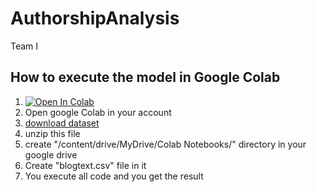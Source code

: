 # AuthorshipAnalysis

Team I

## How to execute the model in Google Colab

1. [![Open In Colab](https://colab.research.google.com/assets/colab-badge.svg)](https://colab.research.google.com/github/matumoto1234/AuthorshipAnalysis/blob/main/main.ipynb)
2. Open google Colab in your account
3. [download dataset](https://www.kaggle.com/datasets/rtatman/blog-authorship-corpus/download?datasetVersionNumber=2)
4. unzip this file
5. create "/content/drive/MyDrive/Colab Notebooks/" directory in your google drive
6. Create "blogtext.csv" file in it
7. You execute all code and you get the result
